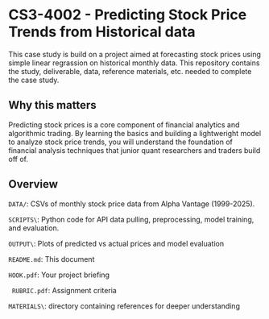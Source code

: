 # CS3-4002 - Predicting Stock Price Trends from Historical data
This case study is build on a project aimed at forecasting stock prices using simple linear regrassion on historical monthly data. This repository contains the study, deliverable, data, reference materials, etc. needed to complete the case study.
## Why this matters
Predicting stock prices is a core component of financial analytics and algorithmic trading. By learning the basics and building a lightweright model to analyze stock price trends, you will understand the foundation of financial analysis techniques that junior quant researchers and traders build off of.
## Overview
`DATA/`: CSVs of monthly stock price data from Alpha Vantage (1999-2025).

`SCRIPTS\`: Python code for API data pulling, preprocessing, model training, and evaluation.

`OUTPUT\`: Plots of predicted vs actual prices and model evaluation

`README.md`: This document

`HOOK.pdf`: Your project briefing

` RUBRIC.pdf`: Assignment criteria

`MATERIALS\`: directory containing references for deeper understanding
